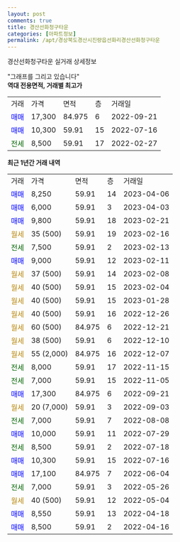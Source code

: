 ```yaml
---
layout: post
comments: true
title: 경산선화청구타운
categories: [아파트정보]
permalink: /apt/경상북도경산시진량읍선화리경산선화청구타운
---
```


경산선화청구타운 실거래 상세정보

<script type="text/javascript">
  google.charts.load('current', {'packages':['line', 'corechart']});
  google.charts.setOnLoadCallback(drawChart);

  function drawChart() {
    var data = new google.visualization.DataTable();
    data.addColumn('date', '거래일');
    data.addColumn('number', "매매");
    data.addColumn('number', "전세");
    data.addColumn('number', "전매");

    data.addRows([[new Date(Date.parse("2023-04-06")), 8250, null, null], [new Date(Date.parse("2023-04-03")), 6000, null, null], [new Date(Date.parse("2023-02-21")), 9800, null, null], [new Date(Date.parse("2023-02-16")), null, null, null], [new Date(Date.parse("2023-02-13")), null, 7500, null], [new Date(Date.parse("2023-02-11")), 9000, null, null], [new Date(Date.parse("2023-02-08")), null, null, null], [new Date(Date.parse("2023-02-04")), null, null, null], [new Date(Date.parse("2023-01-28")), null, null, null], [new Date(Date.parse("2022-12-26")), null, null, null], [new Date(Date.parse("2022-12-21")), null, null, null], [new Date(Date.parse("2022-12-10")), null, null, null], [new Date(Date.parse("2022-12-07")), null, null, null], [new Date(Date.parse("2022-11-15")), null, 8000, null], [new Date(Date.parse("2022-11-05")), null, 7000, null], [new Date(Date.parse("2022-09-21")), 17300, null, null], [new Date(Date.parse("2022-09-03")), null, null, null], [new Date(Date.parse("2022-08-08")), null, 7000, null], [new Date(Date.parse("2022-07-29")), 10000, null, null], [new Date(Date.parse("2022-07-18")), null, 8500, null], [new Date(Date.parse("2022-07-16")), 10300, null, null], [new Date(Date.parse("2022-06-04")), 17100, null, null], [new Date(Date.parse("2022-05-26")), null, 7000, null], [new Date(Date.parse("2022-05-04")), null, null, null], [new Date(Date.parse("2022-04-18")), 8550, null, null], [new Date(Date.parse("2022-04-16")), 8500, null, null]]);

    var options = {
      hAxis: {
        format: 'yyyy/MM/dd'
      },    
      lineWidth: 0,
      pointsVisible: true,    
      title: '최근 1년간 유형별 실거래가 분포',
      legend: { position: 'bottom' }
    };

    var formatter = new google.visualization.NumberFormat({pattern:'###,###'} );
    formatter.format(data, 1);
    formatter.format(data, 2);
    
    setTimeout(function() {
        var chart = new google.visualization.LineChart(document.getElementById('columnchart_material'));
        chart.draw(data, (options));
        document.getElementById('loading').style.display = 'none';
    }, 200);
  }
</script>


<div id="loading" style="z-index:20; display: block; margin-left: 0px">"그래프를 그리고 있습니다"</div>
<div id="columnchart_material" style="width: 95%; margin-left: 0px; display: block"></div>
<!-- contents start -->
<b>역대 전용면적, 거래별 최고가</b>
<table class="sortable">
    <tr>
      <td>거래</td>
      <td>가격</td>
      <td>면적</td>
      <td>층</td>
      <td>거래일</td>
    </tr>
        <tr>
          <td><a style="color: blue">매매</a></td>
          <td>17,300</td>
          <td>84.975</td>
          <td>6</td>
          <td>2022-09-21</td>
        </tr>            <tr>
          <td><a style="color: blue">매매</a></td>
          <td>10,300</td>
          <td>59.91</td>
          <td>15</td>
          <td>2022-07-16</td>
        </tr>        
        <tr>
              <td><a style="color: darkgreen">전세</a></td>
              <td>8,500</td>
              <td>59.91</td>
              <td>17</td>
              <td>2022-02-27</td>
            </tr>        
    
</table>

<b>최근 1년간 거래 내역</b>

<table class="sortable">
    <tr>
      <td>거래</td>
      <td>가격</td>
      <td>면적</td>
      <td>층</td>
      <td>거래일</td>
    </tr>
    <tr>
      <td><a style="color: blue">매매</a></td>
      <td>8,250</td>
      <td>59.91</td>
      <td>14</td>
      <td>2023-04-06</td>
    </tr>          <tr>
      <td><a style="color: blue">매매</a></td>
      <td>6,000</td>
      <td>59.91</td>
      <td>3</td>
      <td>2023-04-03</td>
    </tr>          <tr>
      <td><a style="color: blue">매매</a></td>
      <td>9,800</td>
      <td>59.91</td>
      <td>18</td>
      <td>2023-02-21</td>
    </tr>          <tr>
      <td><a style="color: darkgoldenrod">월세</a></td>
      <td>35 (500)</td>
      <td>59.91</td>
      <td>19</td>
      <td>2023-02-16</td>
    </tr>          <tr>
      <td><a style="color: darkgreen">전세</a></td>
      <td>7,500</td>
      <td>59.91</td>
      <td>2</td>
      <td>2023-02-13</td>
    </tr>          <tr>
      <td><a style="color: blue">매매</a></td>
      <td>9,000</td>
      <td>59.91</td>
      <td>12</td>
      <td>2023-02-11</td>
    </tr>          <tr>
      <td><a style="color: darkgoldenrod">월세</a></td>
      <td>37 (500)</td>
      <td>59.91</td>
      <td>14</td>
      <td>2023-02-08</td>
    </tr>          <tr>
      <td><a style="color: darkgoldenrod">월세</a></td>
      <td>40 (500)</td>
      <td>59.91</td>
      <td>15</td>
      <td>2023-02-04</td>
    </tr>          <tr>
      <td><a style="color: darkgoldenrod">월세</a></td>
      <td>40 (500)</td>
      <td>59.91</td>
      <td>15</td>
      <td>2023-01-28</td>
    </tr>          <tr>
      <td><a style="color: darkgoldenrod">월세</a></td>
      <td>40 (500)</td>
      <td>59.91</td>
      <td>16</td>
      <td>2022-12-26</td>
    </tr>          <tr>
      <td><a style="color: darkgoldenrod">월세</a></td>
      <td>60 (500)</td>
      <td>84.975</td>
      <td>6</td>
      <td>2022-12-21</td>
    </tr>          <tr>
      <td><a style="color: darkgoldenrod">월세</a></td>
      <td>38 (500)</td>
      <td>59.91</td>
      <td>6</td>
      <td>2022-12-10</td>
    </tr>          <tr>
      <td><a style="color: darkgoldenrod">월세</a></td>
      <td>55 (2,000)</td>
      <td>84.975</td>
      <td>16</td>
      <td>2022-12-07</td>
    </tr>          <tr>
      <td><a style="color: darkgreen">전세</a></td>
      <td>8,000</td>
      <td>59.91</td>
      <td>17</td>
      <td>2022-11-15</td>
    </tr>          <tr>
      <td><a style="color: darkgreen">전세</a></td>
      <td>7,000</td>
      <td>59.91</td>
      <td>15</td>
      <td>2022-11-05</td>
    </tr>          <tr>
      <td><a style="color: blue">매매</a></td>
      <td>17,300</td>
      <td>84.975</td>
      <td>6</td>
      <td>2022-09-21</td>
    </tr>          <tr>
      <td><a style="color: darkgoldenrod">월세</a></td>
      <td>20 (7,000)</td>
      <td>59.91</td>
      <td>3</td>
      <td>2022-09-03</td>
    </tr>          <tr>
      <td><a style="color: darkgreen">전세</a></td>
      <td>7,000</td>
      <td>59.91</td>
      <td>7</td>
      <td>2022-08-08</td>
    </tr>          <tr>
      <td><a style="color: blue">매매</a></td>
      <td>10,000</td>
      <td>59.91</td>
      <td>11</td>
      <td>2022-07-29</td>
    </tr>          <tr>
      <td><a style="color: darkgreen">전세</a></td>
      <td>8,500</td>
      <td>59.91</td>
      <td>2</td>
      <td>2022-07-18</td>
    </tr>          <tr>
      <td><a style="color: blue">매매</a></td>
      <td>10,300</td>
      <td>59.91</td>
      <td>15</td>
      <td>2022-07-16</td>
    </tr>          <tr>
      <td><a style="color: blue">매매</a></td>
      <td>17,100</td>
      <td>84.975</td>
      <td>7</td>
      <td>2022-06-04</td>
    </tr>          <tr>
      <td><a style="color: darkgreen">전세</a></td>
      <td>7,000</td>
      <td>59.91</td>
      <td>3</td>
      <td>2022-05-26</td>
    </tr>          <tr>
      <td><a style="color: darkgoldenrod">월세</a></td>
      <td>40 (500)</td>
      <td>59.91</td>
      <td>12</td>
      <td>2022-05-04</td>
    </tr>          <tr>
      <td><a style="color: blue">매매</a></td>
      <td>8,550</td>
      <td>59.91</td>
      <td>13</td>
      <td>2022-04-18</td>
    </tr>          <tr>
      <td><a style="color: blue">매매</a></td>
      <td>8,500</td>
      <td>59.91</td>
      <td>2</td>
      <td>2022-04-16</td>
    </tr>      </table>
<!-- contents end -->    

